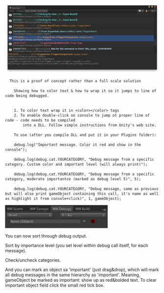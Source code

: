 ![Alt text](screenshot.png "Color in Console")

      This is a proof of concept rather than a full scale solution
		
		Showing how to color text & how to wrap it so it jumps to line of code being debugged.


		1. To color text wrap it in <color></color> tags
		2. To enable double-click on console to jump ot proper line of code - code needs to be compiled 
			into a DLL. Follow simple instructions from Unity's web site.
 
		To use (after you compile DLL and put it in your Plugins folder):

		debug.log("Important message. Color it red and show in the console");

		debug.log(debug.cat.YOURCATEGORY, "Debug message from a specific category. Custom color and important level (will always print)");

		debug.log(debug.cat.YOURCATEGORY, "Debug message from a specific category, moderate importantce (marked as debug level 5)", 5);

		debug.log(debug.cat.YOURCATEGORY, "Debug message, same as previous but will also print gameObject containing this call, it's name as well as highlight it from console+click)", 1, gameObject);


![Alt text](debug_window.png "Color in Console")

You can now sort through debug output.

Sort by importance level (you set level within debug call itself, for each message).

Check/uncheck categories.

And you can mark an object sa 'important' (just drag&drop), which will mark all debug messages in the same hierarchy as 'important'. Meaning, gameObject be marked as important: show up as red&bolded text.
To clear important object field click the small red tick box.